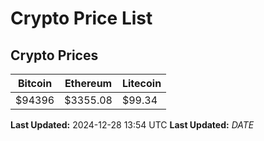 # Crypto Price List

## Crypto Prices
| Bitcoin | Ethereum | Litecoin |
| ------- | -------- | -------- |
| $94396 | $3355.08 | $99.34 |
**Last Updated:** 2024-12-28 13:54 UTC
**Last Updated:** $DATE$

